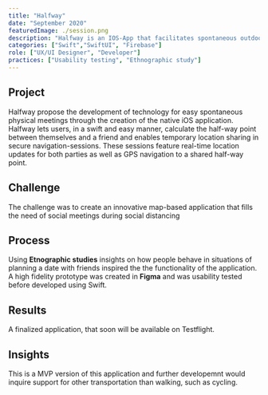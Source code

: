 ```yaml
---
title: "Halfway"
date: "September 2020"
featuredImage: ./session.png
description: "Halfway is an IOS-App that facilitates spontaneous outdoor meetings among friends"
categories: ["Swift","SwiftUI", "Firebase"]
role: ["UX/UI Designer", "Developer"]
practices: ["Usability testing", "Ethnographic study"]
---
```


## Project
Halfway propose the development of technology for easy spontaneous physical meetings through the creation of the native iOS application. Halfway lets users, in a swift and easy manner, calculate the half-way point between themselves and a friend and enables temporary location sharing in secure navigation-sessions. These sessions feature real-time location updates for both parties as well as GPS navigation to a shared half-way point. 

## Challenge
The challenge was to create an innovative map-based application that fills the need of social meetings during social distancing
## Process
Using **Etnographic studies** insights on how people behave in situations of planning a date with friends inspired the the functionality of the application. A high fidelity prototype was created in **Figma** and was usability tested before developed using Swift.
## Results
A finalized application, that soon will be available on Testflight.
## Insights
This is a MVP version of this application and further developemnt would inquire support for other transportation than walking, such as cycling. 

